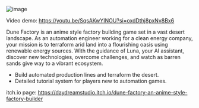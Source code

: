![image](https://github.com/0Xiaohei0/DuneFactory/assets/24196833/31d9322f-9a92-401a-91d6-0b9f7a83aa58)


Video demo: https://youtu.be/SqsAKwYINOU?si=oxdDthj8pxNv8Bx6

Dune Factory is an anime style factory building game set in a vast desert landscape. As an automation engineer working for a clean energy company, your mission is to terraform arid land into a flourishing oasis using renewable energy sources. With the guidance of Luna, your AI assistant, discover new technologies, overcome challenges, and watch as barren sands give way to a vibrant ecosystem.

- Build automated production lines and terraform the desert.
- Detailed tutorial system for players new to automation games.

itch.io page: https://daydreamstudio.itch.io/dune-factory-an-anime-style-factory-builder

